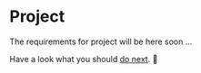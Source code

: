 # Project

The requirements for project will be here soon ...

Have a look what you should [do next](../README.md#progress). 👀
